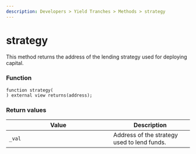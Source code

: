 ```yaml
---
description: Developers > Yield Tranches > Methods > strategy
---
```


# strategy

This method returns the address of the lending strategy used for deploying capital.

### Function

```solidity
function strategy(
) external view returns(address);
```

### Return values

<table><thead><tr><th width="270">Value</th><th>Description</th></tr></thead><tbody><tr><td><code>_val</code></td><td>Address of the strategy used to lend funds.</td></tr></tbody></table>
